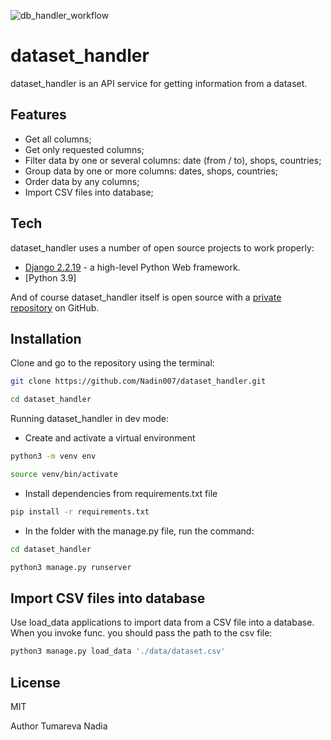 ![db_handler_workflow](https://github.com/Nadin007/dataset_handler/actions/workflows/db_handler.yml/badge.svg)

# dataset_handler

dataset_handler is an API service for getting information from a dataset.

## Features

- Get all columns;
- Get only requested columns;
- Filter data by one or several columns: date (from / to), shops, countries;
- Group data by one or more columns: dates, shops, countries;
- Order data by any columns;
- Import CSV files into database;

## Tech

dataset_handler uses a number of open source projects to work properly:

- [Django 2.2.19] - a high-level Python Web framework.
- [Python 3.9]

And of course dataset_handler itself is open source with a [private repository][Nadin007/dataset_handler]
 on GitHub.

## Installation

Clone and go to the repository using the terminal:

```sh
git clone https://github.com/Nadin007/dataset_handler.git
```

```sh
cd dataset_handler
```

Running dataset_handler in dev mode:
- Create and activate a virtual environment

```sh
python3 -m venv env

```
```sh
source venv/bin/activate

```
- Install dependencies from requirements.txt file

```sh
pip install -r requirements.txt
```
- In the folder with the manage.py file, run the command:

```sh
cd dataset_handler
```

```sh
python3 manage.py runserver
````

## Import CSV files into database

Use load_data applications to import data from a CSV file into a database.
When you invoke func. you should pass the path to the csv file:

```sh
python3 manage.py load_data './data/dataset.csv'
````

## License

MIT


[//]: # (These are reference links used in the body of this note and get stripped out when the markdown processor does its job. There is no need to format nicely because it shouldn't be seen. Thanks SO - http://stackoverflow.com/questions/4823468/store-comments-in-markdown-syntax)

   [Django 2.2.19]: <https://www.djangoproject.com/download/>
   [Python 3.7]: <https://www.python.org/downloads/release/python-390/>
   [Nadin007/dataset_handler]: <https://github.com/Nadin007/dataset_handler.git>
   



Author
Tumareva Nadia
